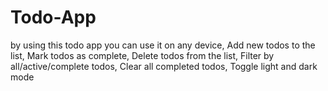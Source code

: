 # Todo-App
by using this todo app you can use it on any device, Add new todos to the list, Mark todos as complete, Delete todos from the list, Filter by all/active/complete todos, Clear all completed todos, Toggle light and dark mode
